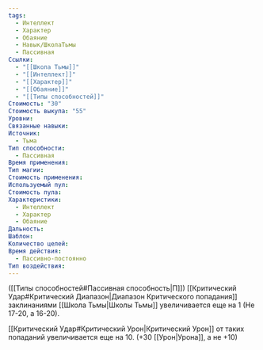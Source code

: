 ```yaml
---
tags:
  - Интеллект
  - Характер
  - Обаяние
  - Навык/ШколаТьмы
  - Пассивная
Ссылки:
  - "[[Школа Тьмы]]"
  - "[[Интеллект]]"
  - "[[Характер]]"
  - "[[Обаяние]]"
  - "[[Типы способностей]]"
Стоимость: "30"
Стоимость выкупа: "55"
Уровни: 
Связанные навыки: 
Источник:
  - Тьма
Тип способности:
  - Пассивная
Время применения: 
Тип магии: 
Стоимость применения: 
Используемый пул: 
Стоимость пула: 
Характеристики:
  - Интеллект
  - Характер
  - Обаяние
Дальность: 
Шаблон: 
Количество целей: 
Время действия:
  - Пассивно-постоянно
Тип воздействия:
---
```

([[Типы способностей#Пассивная способность|П]]) [[Критический Удар#Критический Диапазон|Диапазон Критического попадания]] заклинаниями [[Школа Тьмы|Школы Тьмы]] увеличивается еще на 1 (Не 17-20, а 16-20).

[[Критический Удар#Критический Урон|Критический Урон]] от таких попаданий увеличивается еще на 10. (+30 [[Урон|Урона]], а не +10)